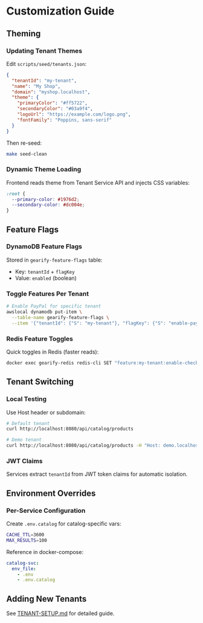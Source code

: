 # Customization Guide

## Theming

### Updating Tenant Themes
Edit `scripts/seed/tenants.json`:

```json
{
  "tenantId": "my-tenant",
  "name": "My Shop",
  "domain": "myshop.localhost",
  "theme": {
    "primaryColor": "#ff5722",
    "secondaryColor": "#03a9f4",
    "logoUrl": "https://example.com/logo.png",
    "fontFamily": "Poppins, sans-serif"
  }
}
```

Then re-seed:
```bash
make seed-clean
```

### Dynamic Theme Loading
Frontend reads theme from Tenant Service API and injects CSS variables:

```css
:root {
  --primary-color: #1976d2;
  --secondary-color: #dc004e;
}
```

## Feature Flags

### DynamoDB Feature Flags
Stored in `gearify-feature-flags` table:
- Key: `tenantId` + `flagKey`
- Value: `enabled` (boolean)

### Toggle Features Per Tenant
```bash
# Enable PayPal for specific tenant
awslocal dynamodb put-item \
  --table-name gearify-feature-flags \
  --item '{"tenantId": {"S": "my-tenant"}, "flagKey": {"S": "enable-paypal"}, "enabled": {"BOOL": true}}'
```

### Redis Feature Toggles
Quick toggles in Redis (faster reads):
```bash
docker exec gearify-redis redis-cli SET "feature:my-tenant:enable-checkout" "true"
```

## Tenant Switching

### Local Testing
Use Host header or subdomain:

```bash
# Default tenant
curl http://localhost:8080/api/catalog/products

# Demo tenant
curl http://localhost:8080/api/catalog/products -H "Host: demo.localhost"
```

### JWT Claims
Services extract `tenantId` from JWT token claims for automatic isolation.

## Environment Overrides

### Per-Service Configuration
Create `.env.catalog` for catalog-specific vars:
```bash
CACHE_TTL=3600
MAX_RESULTS=100
```

Reference in docker-compose:
```yaml
catalog-svc:
  env_file:
    - .env
    - .env.catalog
```

## Adding New Tenants

See [TENANT-SETUP.md](TENANT-SETUP.md) for detailed guide.
